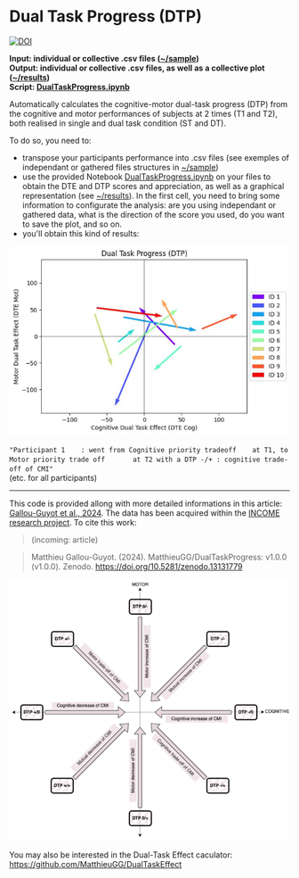 # Dual Task Progress (DTP)

[![DOI](https://zenodo.org/badge/DOI/10.5281/zenodo.13131779.svg)](https://doi.org/10.5281/zenodo.13131779)

**Input: individual or collective .csv files ([~/sample](https://github.com/MatthieuGG/DualTaskProgress/tree/main/sample))  
Output: individual or collective .csv files, as well as a collective plot ([~/results](https://github.com/MatthieuGG/DualTaskProgress/tree/main/results))  
Script: [DualTaskProgress.ipynb](https://github.com/MatthieuGG/DualTaskProgress/blob/main/DualTaskProgress.ipynb)**  

Automatically calculates the cognitive-motor dual-task progress (DTP) from the cognitive and motor performances of subjects at 2 times (T1 and T2), both realised in single and dual task condition (ST and DT).  

To do so, you need to:
- transpose your participants performance into .csv files (see exemples of independant or gathered files structures in [~/sample](https://github.com/MatthieuGG/DualTaskProgress/tree/main/sample))
- use the provided Notebook [DualTaskProgress.ipynb](https://github.com/MatthieuGG/DualTaskProgress/blob/main/DualTaskProgress.ipynb) on your files to obtain the DTE and DTP scores and appreciation, as well as a graphical representation (see [~/results](https://github.com/MatthieuGG/DualTaskProgress/tree/main/results)). In the first cell, you need to bring some information to configurate the analysis: are you using independant or gathered data, what is the direction of the score you used, do you want to save the plot, and so on.
- you'll obtain this kind of results:

![Dual Task Progress Graph](https://github.com/MatthieuGG/DualTaskProgress/blob/main/results/DTP_plot.jpg?raw=true)  

`"Participant 1    : went from Cognitive priority tradeoff    at T1, to Motor priority trade off       at T2 with a DTP -/+ : cognitive trade-off of CMI"`  
(etc. for all participants)  

---
This code is provided allong with more detailed informations in this article: [Gallou-Guyot et al., 2024](). The data has been acquired within the [INCOME research project](https://matthieugg.github.io/income.html).  To cite this work:  
> (incoming: article)  

> Matthieu Gallou-Guyot. (2024). MatthieuGG/DualTaskProgress: v1.0.0 (v1.0.0). Zenodo. https://doi.org/10.5281/zenodo.13131779 

![Dual Task Progress](https://github.com/MatthieuGG/DualTaskProgress/blob/main/images/DTP.png?raw=true)

You may also be interested in the Dual-Task Effect caculator: https://github.com/MatthieuGG/DualTaskEffect

